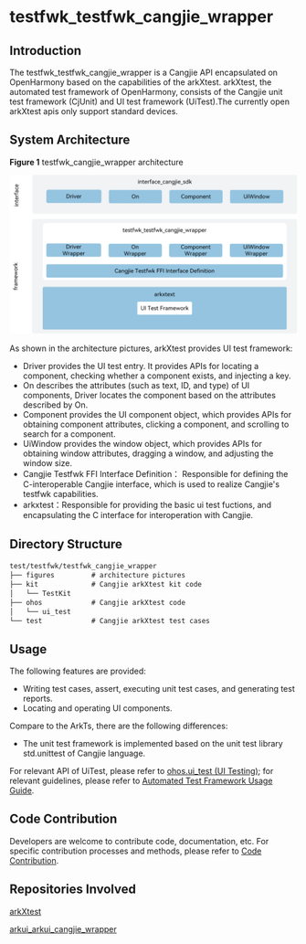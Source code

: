 # testfwk_testfwk_cangjie_wrapper

## Introduction

The testfwk_testfwk_cangjie_wrapper is a Cangjie API encapsulated on OpenHarmony based on the capabilities of the arkXtest. arkXtest, the automated test framework of OpenHarmony, consists of the Cangjie unit test framework (CjUnit) and UI test framework (UiTest).The currently open arkXtest apis only support standard devices.

## System Architecture

**Figure 1** testfwk_cangjie_wrapper architecture

![testfwk_cangjie_wrapper architecture](figures/testfwk_cangjie_wrapper_architecture_en.png)

As shown in the architecture pictures, arkXtest provides UI test framework:

- Driver provides the UI test entry. It provides APIs for locating a component, checking whether a component exists, and injecting a key.
- On describes the attributes (such as text, ID, and type) of UI components, Driver locates the component based on the attributes described by On.
- Component provides the UI component object, which provides APIs for obtaining component attributes, clicking a component, and scrolling to search for a component.
- UiWindow provides the window object, which provides APIs for obtaining window attributes, dragging a window, and adjusting the window size.
- Cangjie Testfwk FFI Interface Definition： Responsible for defining the C-interoperable Cangjie interface, which is used to realize Cangjie's testfwk capabilities.
- arkxtest：Responsible for providing the basic ui test fuctions, and encapsulating the C interface for interoperation with Cangjie.

## Directory Structure

```
test/testfwk/testfwk_cangjie_wrapper
├── figures         # architecture pictures
├── kit             # Cangjie arkXtest kit code
│   └── TestKit
├── ohos            # Cangjie arkXtest code
│   └── ui_test
└── test            # Cangjie arkXtest test cases
```

## Usage

The following features are provided:

- Writing test cases, assert, executing unit test cases, and generating test reports.
- Locating and operating UI components.

Compare to the ArkTs, there are the following differences:

- The unit test framework is implemented based on the unit test library std.unittest of Cangjie language.

For relevant API of UiTest, please refer to [ohos.ui_test (UI Testing)](https://gitcode.com/openharmony-sig/arkcompiler_cangjie_ark_interop/blob/master/doc/API_Reference/source_en/apis/TestKit/cj-apis-ui_test.md); for relevant guidelines, please refer to [Automated Test Framework Usage Guide](https://gitcode.com/openharmony-sig/arkcompiler_cangjie_ark_interop/blob/master/doc/Dev_Guide/source_en/application-test/cj-arkxtest-guidelines.md).

## Code Contribution

Developers are welcome to contribute code, documentation, etc. For specific contribution processes and methods, please refer to [Code Contribution](https://gitcode.com/openharmony/docs/blob/master/en/contribute/code-contribution.md).

## Repositories Involved

[arkXtest](https://gitee.com/openharmony/testfwk_arkxtest/blob/master/README_en.md)

[arkui_arkui_cangjie_wrapper](https://gitcode.com/openharmony-sig/arkui_arkui_cangjie_wrapper)